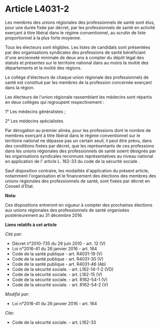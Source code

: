 # Article L4031-2

Les membres des unions régionales des professionnels de santé sont élus, pour une durée fixée par décret, par les
professionnels de santé en activité exerçant à titre libéral dans le régime conventionnel, au scrutin de liste proportionnel
à la plus forte moyenne. 

Tous les électeurs sont éligibles. Les listes de candidats sont présentées par des organisations syndicales des professions
de santé bénéficiant d'une ancienneté minimale de deux ans à compter du dépôt légal des statuts et présentes sur le
territoire national dans au moins la moitié des départements et la moitié des régions. 

Le collège d'électeurs de chaque union régionale des professionnels de santé est constitué par les membres de la profession
concernée exerçant dans la région. 

Les électeurs de l'union régionale rassemblant les médecins sont répartis en deux collèges qui regroupent respectivement : 

1° Les médecins généralistes ; 

2° Les médecins spécialistes. 

Par dérogation au premier alinéa, pour les professions dont le nombre de membres exerçant à titre libéral dans le régime
conventionnel sur le territoire national ne dépasse pas un certain seuil, il peut être prévu, dans des conditions fixées par
décret, que les représentants de ces professions dans les unions régionales des professionnels de santé soient désignés par
les organisations syndicales reconnues représentatives au niveau national en application de l'
article L. 162-33 du code de la sécurité sociale
. 

Sauf disposition contraire, les modalités d'application du présent article, notamment l'organisation et le financement des
élections des membres des unions régionales des professionnels de santé, sont fixées par décret en Conseil d'Etat.

**Nota:**

Ces dispositions entreront en vigueur à compter des prochaines élections aux unions régionales des professionnels de santé
organisées postérieurement au 31 décembre 2016.

**Liens relatifs à cet article**

_Cité par_:

  - Décret n°2010-735 du 29 juin 2010 - art. 12 (V)
  - Loi n°2016-41 du 26 janvier 2016 - art. 164
  - Code de la santé publique - art. R4031-19 (V)
  - Code de la santé publique - art. R4031-30 (V)
  - Code de la santé publique - art. R4031-46 (Ab)
  - Code de la sécurité sociale. - art. L162-14-1-2 (VD)
  - Code de la sécurité sociale. - art. L162-15 (V)
  - Code de la sécurité sociale. - art. R162-54-1 (V)
  - Code de la sécurité sociale. - art. R162-54-2 (V)

_Modifié par_:

  - Loi n°2016-41 du 26 janvier 2016 - art. 164

_Cite_:

  - Code de la sécurité sociale. - art. L162-33
